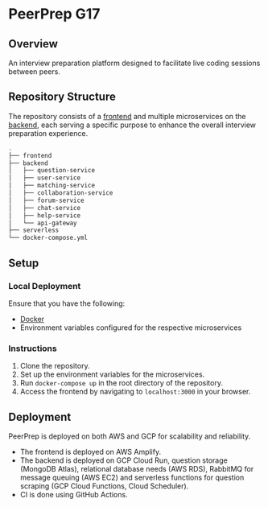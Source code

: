 # PeerPrep G17

## Overview
An interview preparation platform designed to facilitate live coding sessions between peers.

## Repository Structure
The repository consists of a [frontend](https://github.com/CS3219-AY2324S1/ay2324s1-course-assessment-g17/tree/master/frontend) and multiple microservices on the [backend](https://github.com/CS3219-AY2324S1/ay2324s1-course-assessment-g17/tree/master/backend), each serving a specific purpose to enhance the overall interview preparation experience.

```bash
.
├── frontend
├── backend
│   ├── question-service 
│   ├── user-service
│   ├── matching-service
│   ├── collaboration-service
│   ├── forum-service
│   ├── chat-service 
│   ├── help-service
│   └── api-gateway
├── serverless
└── docker-compose.yml

```

## Setup
### Local Deployment
Ensure that you have the following:
- [Docker](https://docs.docker.com/get-docker/)
- Environment variables configured for the respective microservices

### Instructions
1. Clone the repository.
2. Set up the environment variables for the microservices.
3. Run `docker-compose up` in the root directory of the repository.
4. Access the frontend by navigating to `localhost:3000` in your browser.

## Deployment
PeerPrep is deployed on both AWS and GCP for scalability and reliability. 

- The frontend is deployed on AWS Amplify.
- The backend is deployed on GCP Cloud Run, question storage (MongoDB Atlas), relational database needs (AWS RDS), RabbitMQ for message queuing (AWS EC2) and serverless functions for question scraping (GCP Cloud Functions, Cloud Scheduler). 
- CI is done using GitHub Actions.

